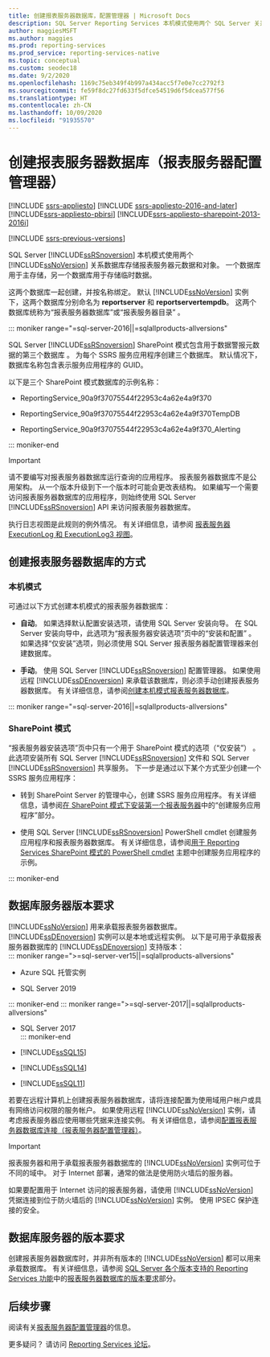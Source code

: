 ```yaml
---
title: 创建报表服务器数据库，配置管理器 | Microsoft Docs
description: SQL Server Reporting Services 本机模式使用两个 SQL Server 关系数据库来存储报表服务器元数据和对象。 一个数据库用于主存储，另一个数据库用于存储临时数据。
author: maggiesMSFT
ms.author: maggies
ms.prod: reporting-services
ms.prod_service: reporting-services-native
ms.topic: conceptual
ms.custom: seodec18
ms.date: 9/2/2020
ms.openlocfilehash: 1169c75eb349f4b997a434acc5f7e0e7cc2792f3
ms.sourcegitcommit: fe59f8dc27fd633f5dfce54519d6f5dcea577f56
ms.translationtype: HT
ms.contentlocale: zh-CN
ms.lasthandoff: 10/09/2020
ms.locfileid: "91935570"
---
```

# <a name="create-a-report-server-database-report-server-configuration-manager"></a>创建报表服务器数据库（报表服务器配置管理器）  

[!INCLUDE [ssrs-appliesto](../../includes/ssrs-appliesto.md)] [!INCLUDE [ssrs-appliesto-2016-and-later](../../includes/ssrs-appliesto-2016-and-later.md)] [!INCLUDE[ssrs-appliesto-pbirsi](../../includes/ssrs-appliesto-pbirs.md)] [!INCLUDE[ssrs-appliesto-sharepoint-2013-2016i](../../includes/ssrs-appliesto-sharepoint-2013-2016.md)]

[!INCLUDE [ssrs-previous-versions](../../includes/ssrs-previous-versions.md)]

SQL Server [!INCLUDE[ssRSnoversion](../../includes/ssrsnoversion-md.md)] 本机模式使用两个 [!INCLUDE[ssNoVersion](../../includes/ssnoversion-md.md)] 关系数据库存储报表服务器元数据和对象。 一个数据库用于主存储，另一个数据库用于存储临时数据。 

这两个数据库一起创建，并按名称绑定。 默认 [!INCLUDE[ssNoVersion](../../includes/ssnoversion-md.md)] 实例下，这两个数据库分别命名为 **reportserver** 和 **reportservertempdb**。 这两个数据库统称为“报表服务器数据库”或“报表服务器目录”   。

::: moniker range="=sql-server-2016||=sqlallproducts-allversions"

SQL Server [!INCLUDE[ssRSnoversion](../../includes/ssrsnoversion-md.md)] SharePoint 模式包含用于数据警报元数据的第三个数据库  。 为每个 SSRS 服务应用程序创建三个数据库。 默认情况下，数据库名称包含表示服务应用程序的 GUID。 

以下是三个 SharePoint 模式数据库的示例名称：

- ReportingService_90a9f37075544f22953c4a62e4a9f370  
  
- ReportingService_90a9f37075544f22953c4a62e4a9f370TempDB  
  
- ReportingService_90a9f37075544f22953c4a62e4a9f370_Alerting  

::: moniker-end
  
> [!IMPORTANT]  
> 请不要编写对报表服务器数据库运行查询的应用程序。 报表服务器数据库不是公用架构。 从一个版本升级到下一个版本时可能会更改表结构。 如果编写一个需要访问报表服务器数据库的应用程序，则始终使用 SQL Server [!INCLUDE[ssRSnoversion](../../includes/ssrsnoversion-md.md)] API 来访问报表服务器数据库。  
>
> 执行日志视图是此规则的例外情况。 有关详细信息，请参阅 [报表服务器 ExecutionLog 和 ExecutionLog3 视图](../../reporting-services/report-server/report-server-executionlog-and-the-executionlog3-view.md)。  
  
## <a name="ways-to-create-the-report-server-database"></a>创建报表服务器数据库的方式

 ### <a name="native-mode"></a>本机模式
 可通过以下方式创建本机模式的报表服务器数据库：  
  
- **自动**。 如果选择默认配置安装选项，请使用 SQL Server 安装向导。 在 SQL Server 安装向导中，此选项为“报表服务器安装选项”页中的“安装和配置”   。 如果选择“仅安装”选项，则必须使用 SQL Server 报表服务器配置管理器来创建数据库。  
  
- **手动**。 使用 SQL Server [!INCLUDE[ssRSnoversion](../../includes/ssrsnoversion-md.md)] 配置管理器。 如果使用远程 [!INCLUDE[ssDEnoversion](../../includes/ssdenoversion-md.md)] 来承载该数据库，则必须手动创建报表服务器数据库。 有关详细信息，请参阅[创建本机模式报表服务器数据库](../../reporting-services/install-windows/ssrs-report-server-create-a-native-mode-report-server-database.md)。  

::: moniker range="=sql-server-2016||=sqlallproducts-allversions"
  
### <a name="sharepoint-mode"></a>SharePoint 模式 
“报表服务器安装选项”页中只有一个用于 SharePoint 模式的选项（“仅安装”） 。 此选项安装所有 SQL Server [!INCLUDE[ssRSnoversion](../../includes/ssrsnoversion-md.md)] 文件和 SQL Server [!INCLUDE[ssRSnoversion](../../includes/ssrsnoversion-md.md)] 共享服务。 下一步是通过以下某个方式至少创建一个 SSRS 服务应用程序：  
  
- 转到 SharePoint Server 的管理中心，创建 SSRS 服务应用程序。 有关详细信息，请参阅[在 SharePoint 模式下安装第一个报表服务器](../../reporting-services/install-windows/install-the-first-report-server-in-sharepoint-mode.md#bkmk_create_serrviceapplication)中的“创建服务应用程序”部分。  
  
- 使用 SQL Server [!INCLUDE[ssRSnoversion](../../includes/ssrsnoversion-md.md)] PowerShell cmdlet 创建服务应用程序和报表服务器数据库。 有关详细信息，请参阅[用于 Reporting Services SharePoint 模式的 PowerShell cmdlet](../../reporting-services/report-server-sharepoint/powershell-cmdlets-for-reporting-services-sharepoint-mode.md) 主题中创建服务应用程序的示例。  

::: moniker-end
  
## <a name="database-server-version-requirements"></a>数据库服务器版本要求

 [!INCLUDE[ssNoVersion](../../includes/ssnoversion-md.md)] 用来承载报表服务器数据库。 [!INCLUDE[ssDEnoversion](../../includes/ssdenoversion-md.md)] 实例可以是本地或远程实例。 以下是可用于承载报表服务器数据库的 [!INCLUDE[ssDEnoversion](../../includes/ssdenoversion-md.md)] 支持版本：  
::: moniker range=">=sql-server-ver15||=sqlallproducts-allversions"

- Azure SQL 托管实例

- SQL Server 2019

::: moniker-end
::: moniker range=">=sql-server-2017||=sqlallproducts-allversions"

- SQL Server 2017  
::: moniker-end

- [!INCLUDE[ssSQL15](../../includes/sssql15-md.md)]  
  
- [!INCLUDE[ssSQL14](../../includes/sssql14-md.md)]  
  
- [!INCLUDE[ssSQL11](../../includes/sssql11-md.md)]  

若要在远程计算机上创建报表服务器数据库，请将连接配置为使用域用户帐户或具有网络访问权限的服务帐户。 如果使用远程 [!INCLUDE[ssNoVersion](../../includes/ssnoversion-md.md)] 实例，请考虑报表服务器应使用哪些凭据来连接实例。 有关详细信息，请参阅[配置报表服务器数据库连接（报表服务器配置管理器）](../../reporting-services/install-windows/configure-a-report-server-database-connection-ssrs-configuration-manager.md)。  
  
> [!IMPORTANT]  
> 报表服务器和用于承载报表服务器数据库的 [!INCLUDE[ssNoVersion](../../includes/ssnoversion-md.md)] 实例可位于不同的域中。 对于 Internet 部署，通常的做法是使用防火墙后的服务器。 
>
> 如果要配置用于 Internet 访问的报表服务器，请使用 [!INCLUDE[ssNoVersion](../../includes/ssnoversion-md.md)] 凭据连接到位于防火墙后的 [!INCLUDE[ssNoVersion](../../includes/ssnoversion-md.md)] 实例。 使用 IPSEC 保护连接的安全。  
  
## <a name="edition-requirements-for-a-database-server"></a>数据库服务器的版本要求 

 创建报表服务器数据库时，并非所有版本的 [!INCLUDE[ssNoVersion](../../includes/ssnoversion-md.md)] 都可以用来承载数据库。 有关详细信息，请参阅 [SQL Server 各个版本支持的 Reporting Services 功能](../reporting-services-features-supported-by-the-editions-of-sql-server-2016.md)中的[报表服务器数据库的版本要求](../reporting-services-features-supported-by-the-editions-of-sql-server-2016.md#edition-requirements-for-the-report-server-database)部分。  

## <a name="next-steps"></a>后续步骤

阅读有关[报表服务器配置管理器](reporting-services-configuration-manager-native-mode.md)的信息。  

更多疑问？ 请访问 [Reporting Services 论坛](https://go.microsoft.com/fwlink/?LinkId=620231)。